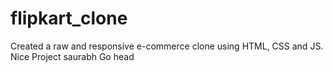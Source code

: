 # flipkart_clone
Created a raw and responsive e-commerce clone using HTML, CSS and JS.
Nice Project saurabh Go head

